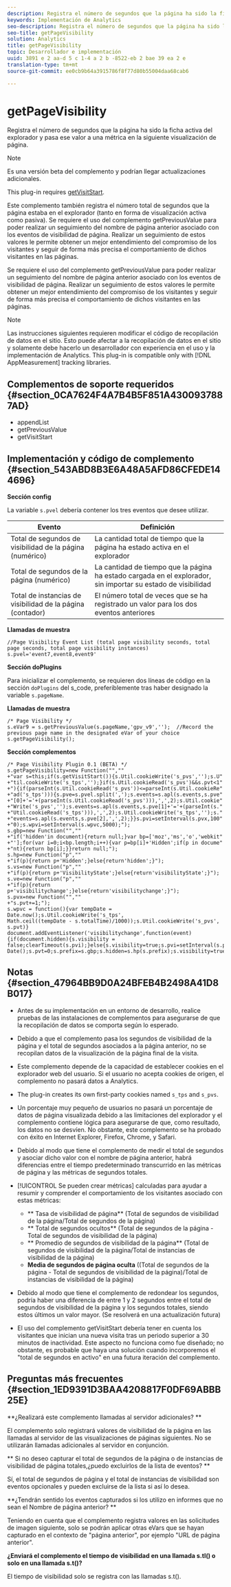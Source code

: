 ```yaml
---
description: Registra el número de segundos que la página ha sido la ficha activa del explorador y pasa ese valor a una métrica en la siguiente visualización de página.
keywords: Implementación de Analytics
seo-description: Registra el número de segundos que la página ha sido la ficha activa del explorador y pasa ese valor a una métrica en la siguiente visualización de página.
seo-title: getPageVisibility
solution: Analytics
title: getPageVisibility
topic: Desarrollador e implementación
uuid: 3891 e 2 aa-d 5 c 1-4 a 2 b -8522-eb 2 bae 39 ea 2 e
translation-type: tm+mt
source-git-commit: ee0cb9b64a3915786f8f77d80b55004daa68cab6

---
```



# getPageVisibility

Registra el número de segundos que la página ha sido la ficha activa del explorador y pasa ese valor a una métrica en la siguiente visualización de página.

>[!NOTE]
>
>Es una versión beta del complemento y podrían llegar actualizaciones adicionales.

This plug-in requires [getVisitStart](../../../implement/js-implementation/plugins/getvisitstart.md#concept_1C3CD25A87094A498A1D8A455963FBD8).

Este complemento también registra el número total de segundos que la página estaba en el explorador (tanto en forma de visualización activa como pasiva). Se requiere el uso del complemento getPreviousValue para poder realizar un seguimiento del nombre de página anterior asociado con los eventos de visibilidad de página. Realizar un seguimiento de estos valores le permite obtener un mejor entendimiento del compromiso de los visitantes y seguir de forma más precisa el comportamiento de dichos visitantes en las páginas.

Se requiere el uso del complemento getPreviousValue para poder realizar un seguimiento del nombre de página anterior asociado con los eventos de visibilidad de página. Realizar un seguimiento de estos valores le permite obtener un mejor entendimiento del compromiso de los visitantes y seguir de forma más precisa el comportamiento de dichos visitantes en las páginas.

>[!NOTE]
>
>Las instrucciones siguientes requieren modificar el código de recopilación de datos en el sitio. Esto puede afectar a la recopilación de datos en el sitio y solamente debe hacerlo un desarrollador con experiencia en el uso y la implementación de Analytics. This plug-in is compatible only with [!DNL AppMeasurement] tracking libraries.

## Complementos de soporte requeridos {#section_0CA7624F4A7B4B5F851A4300937887AD}

* appendList
* getPreviousValue
* getVisitStart

## Implementación y código de complemento {#section_543ABD8B3E6A48A5AFD86CFEDE144696}

**Sección config**

La variable `s.pvel` debería contener los tres eventos que desee utilizar.

| Evento | Definición |
|---|---|
| Total de segundos de visibilidad de la página (numérico) | La cantidad total de tiempo que la página ha estado activa en el explorador |
| Total de segundos de la página (numérico) | La cantidad de tiempo que la página ha estado cargada en el explorador, sin importar su estado de visibilidad |
| Total de instancias de visibilidad de la página (contador) | El número total de veces que se ha registrado un valor para los dos eventos anteriores |

**Llamadas de muestra**

```
//Page Visibility Event List (total page visibility seconds, total page seconds, total page visibility instances) 
s.pvel='event7,event8,event9' 
```

**Sección doPlugins**

Para inicializar el complemento, se requieren dos líneas de código en la sección `doPlugins` del s_code, preferiblemente tras haber designado la variable `s.pageName`.

**Llamadas de muestra**

```
/* Page Visibility */ 
s.eVar9 = s.getPreviousValue(s.pageName,'gpv_v9','');  //Record the previous page name in the designated eVar of your choice 
s.getPageVisibility(); 
```

**Sección complementos**

```
/* Page Visibility Plugin 0.1 (BETA) */ 
s.getPageVisibility=new Function("","" 
+"var s=this;if(s.getVisitStart()){s.Util.cookieWrite('s_pvs','');s.U" 
+"til.cookieWrite('s_tps','');}if(s.Util.cookieRead('s_pvs')&&s.pvt<1" 
+"){if(parseInt(s.Util.cookieRead('s_pvs'))<=parseInt(s.Util.cookieRe" 
+"ad('s_tps'))){s.pve=s.pvel.split(',');s.events=s.apl(s.events,s.pve" 
+"[0]+'='+(parseInt(s.Util.cookieRead('s_pvs'))),',',2);s.Util.cookie" 
+"Write('s_pvs','');s.events=s.apl(s.events,s.pve[1]+'='+(parseInt(s." 
+"Util.cookieRead('s_tps'))),',',2);s.Util.cookieWrite('s_tps','');s." 
+"events=s.apl(s.events,s.pve[2],',',2);}}s.pvi=setInterval(s.pvx,100" 
+"0);s.wpvi=setInterval(s.wpvc,5000);"); 
s.gbp=new Function("","" 
+"if('hidden'in document){return null;}var bp=['moz','ms','o','webkit" 
+"'];for(var i=0;i<bp.length;i++){var p=bp[i]+'Hidden';if(p in docume" 
+"nt){return bp[i];}}return null;"); 
s.hp=new Function("p","" 
+"if(p){return p+'Hidden';}else{return'hidden';}"); 
s.vs=new Function("p","" 
+"if(p){return p+'VisibilityState';}else{return'visibilityState';}"); 
s.ve=new Function("p","" 
+"if(p){return p+'visibilitychange';}else{return'visibilitychange';}"); 
s.pvx=new Function("","" 
+"s.pvt+=1;"); 
s.wpvc = function(){var tempDate = Date.now();s.Util.cookieWrite('s_tps', 
Math.ceil((tempDate - s.totalTime)/1000));s.Util.cookieWrite('s_pvs', s.pvt)} 
document.addEventListener('visibilitychange',function(event){if(document.hidden){s.visibility = false;clearTimeout(s.pvi);}else{s.visibility=true;s.pvi=setInterval(s.pvx,1000);}});s.totalTime=new Date();s.pvt=0;s.prefix=s.gbp;s.hidden=s.hp(s.prefix);s.visibility=true;s.visibilityState=s.vs(s.prefix);s.visibilityEvent=s.ve(s.prefix); 
```

## Notas {#section_47964BB9D0A24BFEB4B2498A41D8B017}

* Antes de su implementación en un entorno de desarrollo, realice pruebas de las instalaciones de complementos para asegurarse de que la recopilación de datos se comporta según lo esperado.
* Debido a que el complemento pasa los segundos de visibilidad de la página y el total de segundos asociados a la página anterior, no se recopilan datos de la visualización de la página final de la visita.
* Este complemento depende de la capacidad de establecer cookies en el explorador web del usuario. Si el usuario no acepta cookies de origen, el complemento no pasará datos a Analytics.
* The plug-in creates its own first-party cookies named `s_tps` and `s_pvs`.

* Un porcentaje muy pequeño de usuarios no pasará un porcentaje de datos de página visualizada debido a las limitaciones del explorador y el complemento contiene lógica para asegurarse de que, como resultado, los datos no se desvíen. No obstante, este complemento se ha probado con éxito en Internet Explorer, Firefox, Chrome, y Safari.
* Debido al modo que tiene el complemento de medir el total de segundos y asociar dicho valor con el nombre de página anterior, habrá diferencias entre el tiempo predeterminado transcurrido en las métricas de página y las métricas de segundos totales.
* [!UICONTROL Se pueden crear métricas] calculadas para ayudar a resumir y comprender el comportamiento de los visitantes asociado con estas métricas:

   * ** Tasa de visibilidad de página** (Total de segundos de visibilidad de la página/Total de segundos de la página)
   * ** Total de segundos ocultos** (Total de segundos de la página - Total de segundos de visibilidad de la página)
   * ** Promedio de segundos de visibilidad de la página** (Total de segundos de visibilidad de la página/Total de instancias de visibilidad de la página)
   * **Media de segundos de página oculta** ((Total de segundos de la página - Total de segundos de visibilidad de la página)/Total de instancias de visibilidad de la página)

* Debido al modo que tiene el complemento de redondear los segundos, podría haber una diferencia de entre 1 y 2 segundos entre el total de segundos de visibilidad de la página y los segundos totales, siendo estos últimos un valor mayor. (Se resolverá en una actualización futura)
* El uso del complemento getVisitStart debería tener en cuenta los visitantes que inician una nueva visita tras un periodo superior a 30 minutos de inactividad. Este aspecto no funciona como fue diseñado; no obstante, es probable que haya una solución cuando incorporemos el "total de segundos en activo" en una futura iteración del complemento.

## Preguntas más frecuentes {#section_1ED9391D3BAA4208817F0DF69ABBB25E}

**¿Realizará este complemento llamadas al servidor adicionales? **

El complemento solo registrará valores de visibilidad de la página en las llamadas al servidor de las visualizaciones de páginas siguientes. No se utilizarán llamadas adicionales al servidor en conjunción.

** Si no deseo capturar el total de segundos de la página o de instancias de visibilidad de página totales,¿puedo excluirlos de la lista de eventos? **

Sí, el total de segundos de página y el total de instancias de visibilidad son eventos opcionales y pueden excluirse de la lista si así lo desea.

**¿Tendrán sentido los eventos capturados si los utilizo en informes que no sean el Nombre de página anterior? **

Teniendo en cuenta que el complemento registra valores en las solicitudes de imagen siguiente, solo se podrán aplicar otras eVars que se hayan capturado en el contexto de "página anterior", por ejemplo "URL de página anterior".

**¿Enviará el complemento el tiempo de visibilidad en una llamada s.tl() o solo en una llamada s.t()?**

El tiempo de visibilidad solo se registra con las llamadas s.t().
